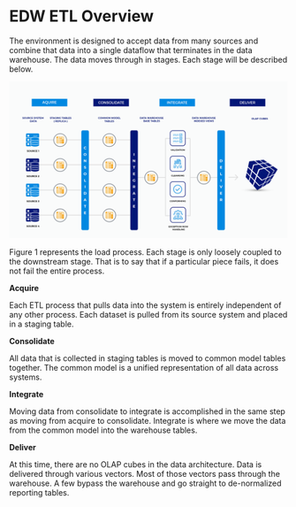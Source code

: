 # EDW ETL Overview

The environment is designed to accept data from many sources and combine that data into a single dataflow that terminates in the data warehouse. The data moves through in stages. Each stage will be described below.

![Figure 1. Generalized warehouse load process.](../../.gitbook/assets/687474703a2f2f7777772e6d6173737374726565742e6e65742f646f63756d656e746174696f6e2d696d616765732f65746c2d6672616d65776f726b2f45544c4469616772616d2e706e67.png)

Figure 1 represents the load process. Each stage is only loosely coupled to the downstream stage. That is to say that if a particular piece fails, it does not fail the entire process.

**Acquire**

Each ETL process that pulls data into the system is entirely independent of any other process. Each dataset is pulled from its source system and placed in a staging table.

**Consolidate**

All data that is collected in staging tables is moved to common model tables together. The common model is a unified representation of all data across systems.

**Integrate**

Moving data from consolidate to integrate is accomplished in the same step as moving from acquire to consolidate. Integrate is where we move the data from the common model into the warehouse tables.

**Deliver**

At this time, there are no OLAP cubes in the data architecture. Data is delivered through various vectors. Most of those vectors pass through the warehouse. A few bypass the warehouse and go straight to de-normalized reporting tables.

